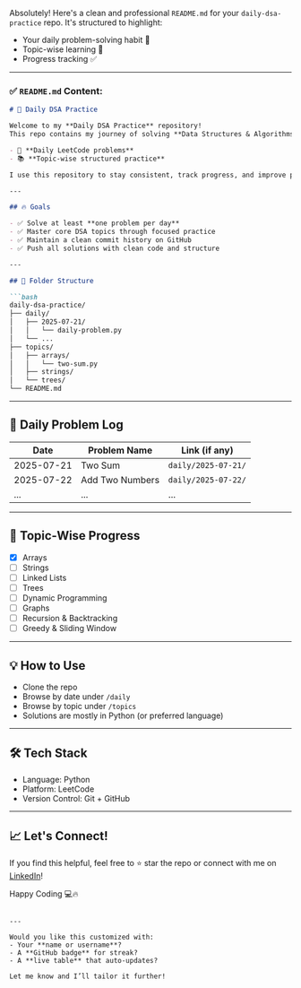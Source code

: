 Absolutely! Here's a clean and professional `README.md` for your `daily-dsa-practice` repo. It's structured to highlight:

* Your daily problem-solving habit 📅
* Topic-wise learning 🧠
* Progress tracking ✅

---

### ✅ `README.md` Content:

````markdown
# 🧠 Daily DSA Practice

Welcome to my **Daily DSA Practice** repository!  
This repo contains my journey of solving **Data Structures & Algorithms** problems through:

- 📅 **Daily LeetCode problems**
- 📚 **Topic-wise structured practice**

I use this repository to stay consistent, track progress, and improve problem-solving skills for interviews and beyond.

---

## 🔥 Goals

- ✅ Solve at least **one problem per day**
- ✅ Master core DSA topics through focused practice
- ✅ Maintain a clean commit history on GitHub
- ✅ Push all solutions with clean code and structure

---

## 📁 Folder Structure

```bash
daily-dsa-practice/
├── daily/
│   ├── 2025-07-21/
│   │   └── daily-problem.py
│   └── ...
├── topics/
│   ├── arrays/
│   │   └── two-sum.py
│   ├── strings/
│   └── trees/
└── README.md
````

---

## 📅 Daily Problem Log

| Date       | Problem Name    | Link (if any)       |
| ---------- | --------------- | ------------------- |
| 2025-07-21 | Two Sum         | `daily/2025-07-21/` |
| 2025-07-22 | Add Two Numbers | `daily/2025-07-22/` |
| ...        | ...             | ...                 |

---

## 📘 Topic-Wise Progress

* [x] Arrays
* [ ] Strings
* [ ] Linked Lists
* [ ] Trees
* [ ] Dynamic Programming
* [ ] Graphs
* [ ] Recursion & Backtracking
* [ ] Greedy & Sliding Window

---

## 💡 How to Use

* Clone the repo
* Browse by date under `/daily`
* Browse by topic under `/topics`
* Solutions are mostly in Python (or preferred language)

---

## 🛠️ Tech Stack

* Language: Python
* Platform: LeetCode
* Version Control: Git + GitHub

---

## 📈 Let's Connect!

If you find this helpful, feel free to ⭐️ star the repo or connect with me on [LinkedIn](#)!

Happy Coding 💻🔥

```

---

Would you like this customized with:
- Your **name or username**?
- A **GitHub badge** for streak?
- A **live table** that auto-updates?

Let me know and I’ll tailor it further!
```
